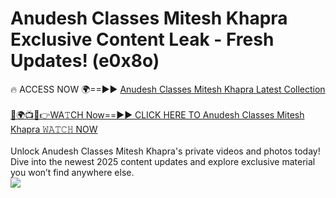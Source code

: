 # Anudesh Classes Mitesh Khapra Exclusive Content Leak - Fresh Updates! (e0x8o)

🔥 ACCESS NOW 🌍==►► <a href="https://tinyurl.com/yc657z5k" rel="nofollow">Anudesh Classes Mitesh Khapra Latest Collection</a>
<br><br>
[🔴🌍📺📱👉WA𝚃CH Now==►► CLICK HERE TO Anudesh Classes Mitesh Khapra 𝚆𝙰𝚃𝙲𝙷 NOW](https://tinyurl.com/yc657z5k)
<br><br>
Unlock Anudesh Classes Mitesh Khapra's private videos and photos today! Dive into the newest 2025 content updates and explore exclusive material you won’t find anywhere else.
<br>
<a href="https://tinyurl.com/yc657z5k" rel="nofollow" data-target="animated-image.originalLink"><img src="https://camo.githubusercontent.com/8a4f000d20f83aca3bf7ec5f350d767afa0574a8a352519fd8cfa583a6f93a33/68747470733a2f2f692e696d6775722e636f6d2f644a486b345a712e676966" data-canonical-src="https://i.imgur.com/dJHk4Zq.gif" style="max-width: 100%; display: inline-block;" data-target="animated-image.originalImage"></a>
<br>
